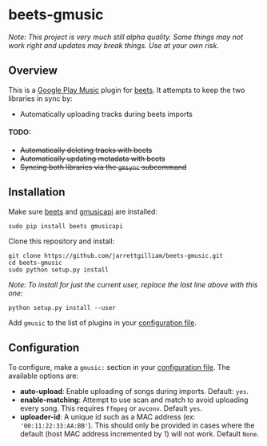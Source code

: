 beets-gmusic
============

*Note: This project is very much still alpha quality. Some things may not work right and updates may break things. Use at your own risk.*

## Overview

This is a [Google Play Music][1] plugin for [beets][2]. It attempts to keep the two libraries in sync by:
 * Automatically uploading tracks during beets imports

#### TODO:
 * ~~Automatically deleting tracks with beets~~
 * ~~Automatically updating metadata with beets~~
 * ~~Syncing both libraries via the `gmsync` subcommand~~

## Installation

Make sure [beets][3] and [gmusicapi][4] are installed:
```
sudo pip install beets gmusicapi
```

Clone this repository and install:
```
git clone https://github.com/jarrettgilliam/beets-gmusic.git
cd beets-gmusic
sudo python setup.py install
```

*Note: To install for just the current user, replace the last line above with this one:*
```
python setup.py install --user
```

Add `gmusic` to the list of plugins in your [configuration file][5].

## Configuration

To configure, make a `gmusic:` section in your [configuration file][5]. The available options are:

 * **auto-upload**: Enable uploading of songs during imports. Default: `yes`.
 * **enable-matching**: Attempt to use scan and match to avoid uploading every song. This requires `ffmpeg` or `avconv`. Default `yes`.
 * **uploader-id**: A unique id such as a MAC address (ex: `'00:11:22:33:AA:BB'`). This should only be provided in cases where the default (host MAC address incremented by 1) will not work. Default `None`.

[1]: https://play.google.com/music/listen
[2]: http://beets.io/
[3]: http://beets.readthedocs.org/en/latest/guides/main.html
[4]: https://unofficial-google-music-api.readthedocs.org/en/latest/usage.html
[5]: http://beets.readthedocs.org/en/latest/reference/config.html
